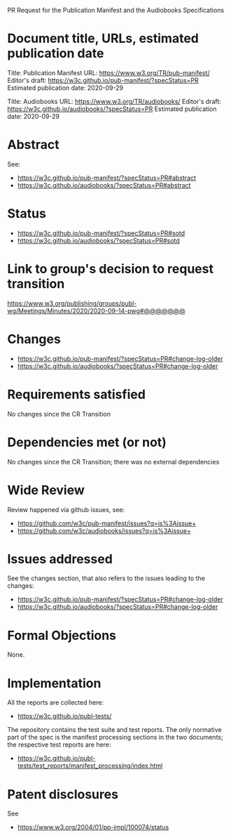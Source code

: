 PR Request for the Publication Manifest and the Audiobooks Specifications


# Document title, URLs, estimated publication date

Title: Publication Manifest
URL: https://www.w3.org/TR/pub-manifest/
Editor's draft: https://w3c.github.io/pub-manifest/?specStatus=PR
Estimated publication date: 2020-09-29

Title: Audiobooks
URL: https://www.w3.org/TR/audiobooks/
Editor's draft: https://w3c.github.io/audiobooks/?specStatus=PR
Estimated publication date: 2020-09-29

# Abstract

See:

- https://w3c.github.io/pub-manifest/?specStatus=PR#abstract
- https://w3c.github.io/audiobooks/?specStatus=PR#abstract


# Status

- https://w3c.github.io/pub-manifest/?specStatus=PR#sotd
- https://w3c.github.io/audiobooks/?specStatus=PR#sotd 

# Link to group's decision to request transition

https://www.w3.org/publishing/groups/publ-wg/Meetings/Minutes/2020/2020-09-14-pwg#@@@@@@@

# Changes

- https://w3c.github.io/pub-manifest/?specStatus=PR#change-log-older
- https://w3c.github.io/audiobooks/?specStatus=PR#change-log-older

# Requirements satisfied

No changes since the CR Transition

# Dependencies met (or not)

No changes since the CR Transition; there was no external dependencies

# Wide Review

Review happened via github issues, see:

- https://github.com/w3c/pub-manifest/issues?q=is%3Aissue+
- https://github.com/w3c/audiobooks/issues?q=is%3Aissue+

# Issues addressed

See the changes section, that also refers to the issues leading to the changes:

- https://w3c.github.io/pub-manifest/?specStatus=PR#change-log-older
- https://w3c.github.io/audiobooks/?specStatus=PR#change-log-older

# Formal Objections

None.

# Implementation

All the reports are collected here:

- https://w3c.github.io/publ-tests/

The repository contains the test suite and test reports. The only normative part of the spec is the manifest processing sections in the two documents; the respective test reports are here:

- https://w3c.github.io/publ-tests/test_reports/manifest_processing/index.html

# Patent disclosures

See

- https://www.w3.org/2004/01/pp-impl/100074/status
